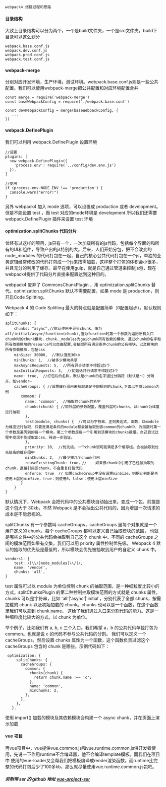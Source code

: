 
    webpack4 搭建过程和思路

#### 目录结构

 大致上目录结构可以分为两个，一个是build文件夹，一个是src文件夹，build下目录可以这么划分

    webpack.base.conf.js
    webpack.dev.conf.js
    webpack.prod.conf.js
    webpack.test.conf.js

#### webpack-merge

 分别对应开发环境，生产环境，测试环境。webpack.base.conf.js则是一些公共配置。我们可以使用webpack-merge把公共配置和对应环境配置合并

    const merge = require('webpack-merge')
    const baseWebpackConfig = require('./webpack.base.conf')

    const devWebpackConfig = merge(baseWebpackConfig, {
       ...
    })

#### webpack.DefinePlugin

 我们可以利用 webpack.DefinePlugin 设置环境

    //设置
    plugins: [
      new webpack.DefinePlugin({
        'process.env': require('../config/dev.env.js')
      }),
    ]

    //使用
    if (process.env.NODE_ENV !== 'production') {
      console.warn("error!")
    }

 另外 webpack4 加入 mode 选项，可以设置成 production 或者 development。但是不能设置 test ，而 test 对应的mode环境是 development
 所以我们还需要 webpack.DefinePlugin 插件来设置 test 环境

#### optimization.splitChunks 代码分片

 曾经有过这样的项目，js只有一个，一次加载所有的js代码，包括每个界面的和所有的UI和组件，导致产出的js特别的大。后来，人们开始分包，把不会改变的
 node_modules 的代码打包在一起，自己的核心公共代码打包在一个js，单独的业务逻辑经常修改的代码打包成一个js来按需加载，这样整个打包的体积会小很多，
 并且充分的利用了缓存。最早在使用gulp，就是自己通过管道来控制js包，现在webpack4提供了代码分片直接来配置达到这种目的。

 webpack4 废弃了 CommonsChunkPlugin ，用 optimization.splitChunks 替代。optimization.splitChunks 默认不需要配置，如果 mode 是
 production，则开启Code Splitting。

 Webpack 4 的 Code Splitting 最大的特点就是配置简单（0配置起步）。默认规则如下：

    splitChunks: {
        chunks: "async”,//默认作用于异步chunk，值为all/initial/async/function(chunk),值为function时第一个参数为遍历所有入口chunk时的chunk模块，chunk._modules为gaichunk所有依赖的模块，通过chunk的名字和所有依赖模块的resource可以自由配置,会抽取所有满足条件chunk的公有模块，以及模块的所有依赖模块，包括css
        minSize: 30000,  //默认值是30kb
        minChunks: 1,  //被多少模块共享
        maxAsyncRequests: 5,  //所有异步请求不得超过5个
        maxInitialRequests: 3,  //初始话并行请求不得超过3个
        name: true,  //打包后的名称，默认是chunk的名字通过分隔符（默认是～）分隔开，如vendor~
        cacheGroups: { //设置缓存组用来抽取满足不同规则的chunk,下面以生成common为例
           common: {
             name: 'common',  //抽取的chunk的名字
             chunks(chunk) { //同外层的参数配置，覆盖外层的chunks，以chunk为维度进行抽取
             },
             test(module, chunks) {  //可以为字符串，正则表达式，函数，以module为维度进行抽取，只要是满足条件的module都会被抽取到该common的chunk中，为函数时第一个参数是遍历到的每一个模块，第二个参数是每一个引用到该模块的chunks数组。自己尝试过程中发现不能提取出css，待进一步验证。
             },
             priority: 10,  //优先级，一个chunk很可能满足多个缓存组，会被抽取到优先级高的缓存组中
             minChunks: 2,  //最少被几个chunk引用
             reuseExistingChunk: true，//	如果该chunk中引用了已经被抽取的chunk，直接引用该chunk，不会重复打包代码
             enforce: true  // 如果cacheGroup中没有设置minSize，则据此判断是否使用上层的minSize，true：则使用0，false：使用上层minSize
           }
        }
    }

 默认情况下，Webpack 会把代码中的公共模块自动抽出来，变成一个包，前提是这个包大于 30kb，不然 Webpack 是不会抽出公共代码的，因为增加一次请求的成本是不能忽视的。

 splitChunks 有一个参数叫 cacheGroups，cacheGroups 里每个对象就是一个用户定义的 chunk。每个 cacheGroups 都可以定义自己抽取模块的范围，
 也就是哪些文件中的公共代码会抽取到自己这个 chunk 中。不同的 cacheGroups 之间的模块范围如果有交集，我们可以用 priority 属性控制优先级。
 Webpack 4 默认的抽取的优先级是最低的，所以模块会优先被抽取到用户的自定义 chunk 中。

    vendors1: {
        test: /[\\/]node_modules[\\/]/,
        name: 'vendor',
        chunks: 'all',
    }

 test 属性可以以 module 为单位控制 chunk 的抽取范围，是一种细粒度比较小的方式。splitChunksPlugin 的第二种控制抽取模块范围的方式就是 chunks 属性。
 chunks 可以是字符串，比如 'all'|'async'|'initial'，分别代表了全部 chunk，按需加载的 chunk 以及初始加载的 chunk。chunks 也可以是一个函数，在这个函数里我们可以拿到 chunk.name。
 这给了我们通过入口来分割代码的能力。这是一种细粒度比较大的方式，以 chunk 为单位。

 举个例子，比如我们有 a, b, c 三个入口。我们希望 a，b 的公共代码单独打包为 common。也就是说 c 的代码不参与公共代码的分割。
 我们可以定义一个 cacheGroups，然后设置 chunks 属性为一个函数，这个函数负责过滤这个 cacheGroups 包含的 chunk 是哪些。示例代码如下：

     optimization: {
         splitChunks: {
           cacheGroups: {
             common: {
               chunks(chunk) {
                 return chunk.name !== 'c';
               },
               name: 'common',
               minChunks: 2,
             },
           },
         },
       },

 使用 import() 加载的模块及其依赖模块会构建一个 async chunk，并在页面上演示加载

 #### vue 项目

 再vue项目中，vue提供vue.common.js和vue.runtime.common.js供开发者使用，先说一下作用runtime不含编译器，他不会编译template模板。而我们在项目中
 使用的vue-loader又会帮我们把模板编译成render渲染函数，而runtime比完整的代码打包后少了100多kb，那么就尽量使用vue.runtime.common.js包吧。

 ##### 另附带 ssr 的 github 地址 [vue-project-ssr](https://github.com/528066535/vue-project-ssr)
